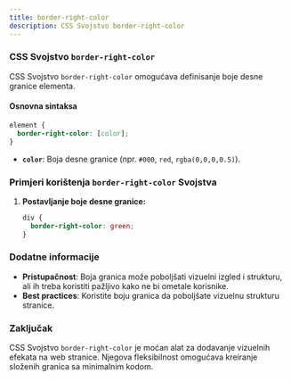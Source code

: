 ```yaml
---
title: border-right-color
description: CSS Svojstvo border-right-color
---
```


### CSS Svojstvo `border-right-color`

CSS Svojstvo `border-right-color` omogućava definisanje boje desne granice elementa.

#### Osnovna sintaksa

```css
element {
  border-right-color: [color];
}
```

- **`color`**: Boja desne granice (npr. `#000`, `red`, `rgba(0,0,0,0.5)`).

### Primjeri korištenja `border-right-color` Svojstva

1. **Postavljanje boje desne granice:**

   ```css
   div {
     border-right-color: green;
   }
   ```

### Dodatne informacije

- **Pristupačnost**: Boja granica može poboljšati vizuelni izgled i strukturu, ali ih treba koristiti pažljivo kako ne bi ometale korisnike.
- **Best practices**: Koristite boju granica da poboljšate vizuelnu strukturu stranice.

### Zaključak

CSS Svojstvo `border-right-color` je moćan alat za dodavanje vizuelnih efekata na web stranice. Njegova fleksibilnost omogućava kreiranje složenih granica sa minimalnim kodom.
